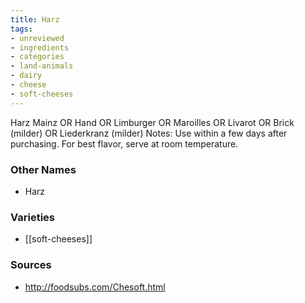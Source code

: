 ```yaml
---
title: Harz
tags:
- unreviewed
- ingredients
- categories
- land-animals
- dairy
- cheese
- soft-cheeses
---
```

Harz Mainz OR Hand OR Limburger OR Maroilles OR Livarot OR Brick (milder) OR Liederkranz (milder) Notes: Use within a few days after purchasing. For best flavor, serve at room temperature.

### Other Names

* Harz

### Varieties

* [[soft-cheeses]]

### Sources
* http://foodsubs.com/Chesoft.html
